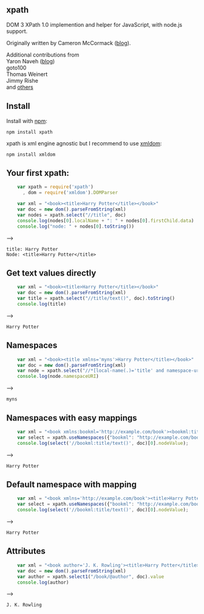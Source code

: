## xpath
DOM 3 XPath 1.0 implemention and helper for JavaScript, with node.js support.

Originally written by Cameron McCormack ([blog](http://mcc.id.au/xpathjs)).

Additional contributions from  
Yaron Naveh ([blog](http://webservices20.blogspot.com/))  
goto100  
Thomas Weinert  
Jimmy Rishe  
and [others](https://github.com/goto100/xpath/graphs/contributors)

## Install
Install with [npm](http://github.com/isaacs/npm):

    npm install xpath

xpath is xml engine agnostic but I recommend to use [xmldom](https://github.com/jindw/xmldom):

    npm install xmldom


## Your first xpath:
`````javascript
	var xpath = require('xpath')
	  , dom = require('xmldom').DOMParser

	var xml = "<book><title>Harry Potter</title></book>"
	var doc = new dom().parseFromString(xml)
	var nodes = xpath.select("//title", doc)
	console.log(nodes[0].localName + ": " + nodes[0].firstChild.data)
	console.log("node: " + nodes[0].toString())
`````
-->

	title: Harry Potter
	Node: <title>Harry Potter</title>

## Get text values directly
`````javascript
    var xml = "<book><title>Harry Potter</title></book>"
    var doc = new dom().parseFromString(xml)
    var title = xpath.select("//title/text()", doc).toString()
    console.log(title)
`````
-->

    Harry Potter

## Namespaces
`````javascript
    var xml = "<book><title xmlns='myns'>Harry Potter</title></book>"
    var doc = new dom().parseFromString(xml)
    var node = xpath.select("//*[local-name(.)='title' and namespace-uri(.)='myns']", doc)[0]
    console.log(node.namespaceURI)
`````
-->

    myns

## Namespaces with easy mappings
`````javascript
    var xml = "<book xmlns:bookml='http://example.com/book'><bookml:title>Harry Potter</bookml:title></book>"
    var select = xpath.useNamespaces({"bookml": "http://example.com/book"});
    console.log(select('//bookml:title/text()', doc)[0].nodeValue);
`````
-->

    Harry Potter

## Default namespace with mapping
`````javascript
    var xml = "<book xmlns='http://example.com/book'><title>Harry Potter</title></book>"
    var select = xpath.useNamespaces({"bookml": "http://example.com/book"});
    console.log(select('//bookml:title/text()', doc)[0].nodeValue);
`````
-->

    Harry Potter

## Attributes
`````javascript
    var xml = "<book author='J. K. Rowling'><title>Harry Potter</title></book>"
    var doc = new dom().parseFromString(xml)
    var author = xpath.select1("/book/@author", doc).value
    console.log(author)
`````
-->

    J. K. Rowling
